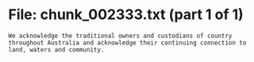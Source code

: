 ﻿# File: chunk_002333.txt (part 1 of 1)
```
We acknowledge the traditional owners and custodians of country throughout Australia and acknowledge their continuing connection to land, waters and community.
```

